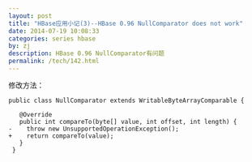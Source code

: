 ```yaml
---
layout: post
title: "HBase应用小记(3)--HBase 0.96 NullComparator does not work"
date: 2014-07-19 10:08:33
categories: series hbase
by: zj
description: HBase 0.96 NullComparator有问题
permalink: /tech/142.html
---
```

修改方法：

    public class NullComparator extends WritableByteArrayComparable {
     
       @Override
       public int compareTo(byte[] value, int offset, int length) {
    -    throw new UnsupportedOperationException();
    +    return compareTo(value);
       }
     }